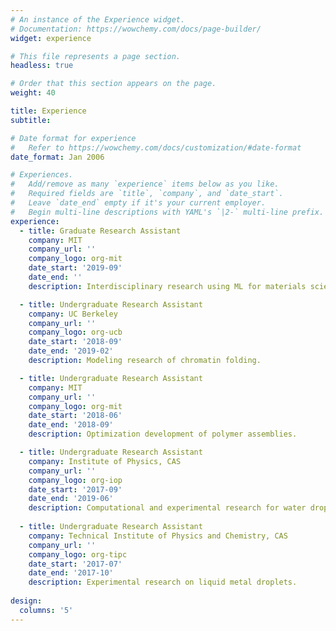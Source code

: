 ```yaml
---
# An instance of the Experience widget.
# Documentation: https://wowchemy.com/docs/page-builder/
widget: experience

# This file represents a page section.
headless: true

# Order that this section appears on the page.
weight: 40

title: Experience
subtitle:

# Date format for experience
#   Refer to https://wowchemy.com/docs/customization/#date-format
date_format: Jan 2006

# Experiences.
#   Add/remove as many `experience` items below as you like.
#   Required fields are `title`, `company`, and `date_start`.
#   Leave `date_end` empty if it's your current employer.
#   Begin multi-line descriptions with YAML's `|2-` multi-line prefix.
experience:
  - title: Graduate Research Assistant
    company: MIT
    company_url: ''
    company_logo: org-mit
    date_start: '2019-09'
    date_end: ''
    description: Interdisciplinary research using ML for materials science. 

  - title: Undergraduate Research Assistant 
    company: UC Berkeley
    company_url: ''
    company_logo: org-ucb
    date_start: '2018-09'
    date_end: '2019-02'
    description: Modeling research of chromatin folding.

  - title: Undergraduate Research Assistant 
    company: MIT
    company_url: ''
    company_logo: org-mit
    date_start: '2018-06'
    date_end: '2018-09'
    description: Optimization development of polymer assemblies.

  - title: Undergraduate Research Assistant 
    company: Institute of Physics, CAS
    company_url: ''
    company_logo: org-iop
    date_start: '2017-09'
    date_end: '2019-06'
    description: Computational and experimental research for water droplet wetting and selective transport via nuclear pore complex.
    
  - title: Undergraduate Research Assistant 
    company: Technical Institute of Physics and Chemistry, CAS
    company_url: ''
    company_logo: org-tipc
    date_start: '2017-07'
    date_end: '2017-10'
    description: Experimental research on liquid metal droplets.
    
design:
  columns: '5'
---
```

